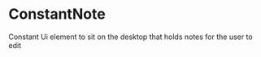 ConstantNote
============

Constant Ui element to sit on the desktop that holds notes for the user to edit
